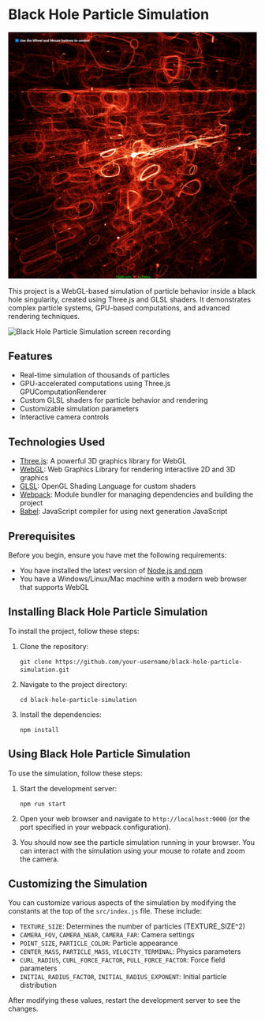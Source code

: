 # Black Hole Particle Simulation 

![Black Hole Particle Simulation screenshot](screenshot.png)

This project is a WebGL-based simulation of particle behavior inside a black hole singularity, created using Three.js and GLSL shaders. It demonstrates complex particle systems, GPU-based computations, and advanced rendering techniques.

![Black Hole Particle Simulation screen recording](screen-sim.gif)

## Features

- Real-time simulation of thousands of particles
- GPU-accelerated computations using Three.js GPUComputationRenderer
- Custom GLSL shaders for particle behavior and rendering
- Customizable simulation parameters
- Interactive camera controls

## Technologies Used

- [Three.js](https://threejs.org/): A powerful 3D graphics library for WebGL
- [WebGL](https://www.khronos.org/webgl/): Web Graphics Library for rendering interactive 2D and 3D graphics
- [GLSL](https://www.khronos.org/opengl/wiki/Core_Language_(GLSL)): OpenGL Shading Language for custom shaders
- [Webpack](https://webpack.js.org/): Module bundler for managing dependencies and building the project
- [Babel](https://babeljs.io/): JavaScript compiler for using next generation JavaScript

## Prerequisites

Before you begin, ensure you have met the following requirements:

- You have installed the latest version of [Node.js and npm](https://nodejs.org/)
- You have a Windows/Linux/Mac machine with a modern web browser that supports WebGL

## Installing Black Hole Particle Simulation

To install the project, follow these steps:

1. Clone the repository:
   ```
   git clone https://github.com/your-username/black-hole-particle-simulation.git
   ```

2. Navigate to the project directory:
   ```
   cd black-hole-particle-simulation
   ```

3. Install the dependencies:
   ```
   npm install
   ```

## Using Black Hole Particle Simulation

To use the simulation, follow these steps:

1. Start the development server:
   ```
   npm run start
   ```

2. Open your web browser and navigate to `http://localhost:9000` (or the port specified in your webpack configuration).

3. You should now see the particle simulation running in your browser. You can interact with the simulation using your mouse to rotate and zoom the camera.

## Customizing the Simulation

You can customize various aspects of the simulation by modifying the constants at the top of the `src/index.js` file. These include:

- `TEXTURE_SIZE`: Determines the number of particles (TEXTURE_SIZE^2)
- `CAMERA_FOV`, `CAMERA_NEAR`, `CAMERA_FAR`: Camera settings
- `POINT_SIZE`, `PARTICLE_COLOR`: Particle appearance
- `CENTER_MASS`, `PARTICLE_MASS`, `VELOCITY_TERMINAL`: Physics parameters
- `CURL_RADIUS`, `CURL_FORCE_FACTOR`, `PULL_FORCE_FACTOR`: Force field parameters
- `INITIAL_RADIUS_FACTOR`, `INITIAL_RADIUS_EXPONENT`: Initial particle distribution

After modifying these values, restart the development server to see the changes.
